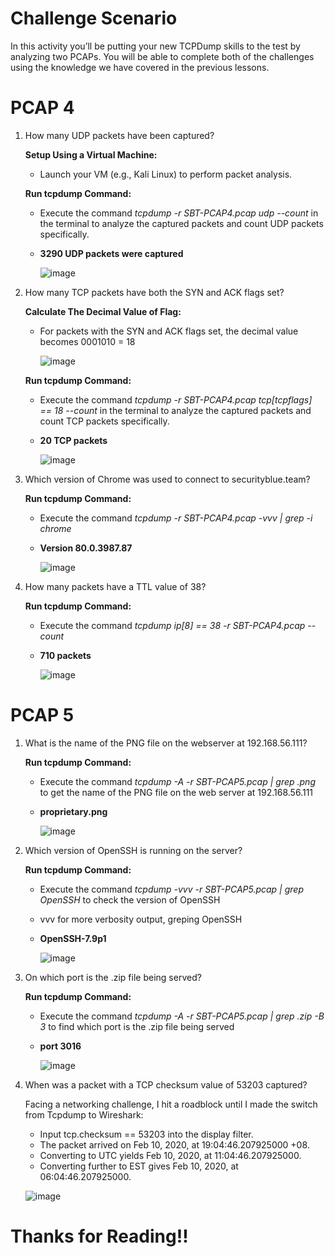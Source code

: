 # Challenge Scenario
In this activity you’ll be putting your new TCPDump skills to the test by analyzing two PCAPs. You will be able to complete both of the challenges using the knowledge we have covered in the previous lessons.
# PCAP 4
1. How many UDP packets have been captured?

   **Setup Using a Virtual Machine:**
   - Launch your VM (e.g., Kali Linux) to perform packet analysis.

   **Run tcpdump Command:**
   - Execute the command *tcpdump -r SBT-PCAP4.pcap udp --count* in the terminal to analyze the captured packets and count UDP packets specifically.
   - **3290 UDP packets were captured**
     
     ![image](https://github.com/ZuanAce/SecurityBlueTeam_challenge/assets/147037911/c538c704-36d9-427f-867e-0e206415fdda)

2. How many TCP packets have both the SYN and ACK flags set?

   **Calculate The Decimal Value of Flag:**
   - For packets with the SYN and ACK flags set, the decimal value becomes 0001010 = 18
     
     ![image](https://github.com/ZuanAce/SecurityBlueTeam_challenge/assets/147037911/c85cadb8-d9ae-4405-9a1c-687e87f368ad)
   
   **Run tcpdump Command:**
   - Execute the command *tcpdump -r SBT-PCAP4.pcap tcp[tcpflags] == 18 --count* in the terminal to analyze the captured packets and count TCP packets specifically.
   - **20 TCP packets**
     
     ![image](https://github.com/ZuanAce/SecurityBlueTeam_challenge/assets/147037911/ca910456-655f-4653-a954-62bb8e41a9b0)

3. Which version of Chrome was used to connect to securityblue.team?

   **Run tcpdump Command:**
   - Execute the command *tcpdump -r SBT-PCAP4.pcap -vvv | grep -i chrome* 
   - **Version 80.0.3987.87**
     
     ![image](https://github.com/ZuanAce/SecurityBlueTeam_challenge/assets/147037911/ae6f761e-821c-4e84-a655-8d7c767e65eb)


5. How many packets have a TTL value of 38?

   **Run tcpdump Command:**
   - Execute the command *tcpdump ip[8] == 38 -r SBT-PCAP4.pcap --count* 
   - **710 packets**
     
     ![image](https://github.com/ZuanAce/SecurityBlueTeam_challenge/assets/147037911/60f95be1-6af6-4a61-b187-a9d4b4b21b86)

# PCAP 5
1. What is the name of the PNG file on the webserver at 192.168.56.111?
   
   **Run tcpdump Command:**
   - Execute the command *tcpdump -A -r SBT-PCAP5.pcap | grep .png* to get the name of the PNG file on the web server at 192.168.56.111
   - **proprietary.png**
     
     ![image](https://github.com/ZuanAce/SecurityBlueTeam_challenge/assets/147037911/30f335c9-decd-4183-a87f-86d85ac26ac1)


2. Which version of OpenSSH is running on the server?

   **Run tcpdump Command:**
   - Execute the command *tcpdump -vvv -r SBT-PCAP5.pcap | grep OpenSSH* to check the version of OpenSSH
   - vvv for more verbosity output, greping OpenSSH
   - **OpenSSH-7.9p1**
     
     ![image](https://github.com/ZuanAce/SecurityBlueTeam_challenge/assets/147037911/791aa4e8-06d6-482d-8e3a-a2578a0ab037)

3. On which port is the .zip file being served?

   **Run tcpdump Command:**
   - Execute the command *tcpdump -A -r SBT-PCAP5.pcap | grep .zip -B 3* to find which port is the .zip file being served
   - **port 3016**
     
     ![image](https://github.com/ZuanAce/SecurityBlueTeam_challenge/assets/147037911/26c7ebc2-78c3-42e1-aa20-1dfc6c26c5d7)

5. When was a packet with a TCP checksum value of 53203 captured?

   Facing a networking challenge, I hit a roadblock until I made the switch from Tcpdump to Wireshark:
   - Input tcp.checksum == 53203 into the display filter.
   - The packet arrived on Feb 10, 2020, at 19:04:46.207925000 +08.
   - Converting to UTC yields Feb 10, 2020, at 11:04:46.207925000.
   - Converting further to EST gives Feb 10, 2020, at 06:04:46.207925000.
     
   ![image](https://github.com/ZuanAce/SecurityBlueTeam_challenge/assets/147037911/70a102c8-ac12-4fdf-b25e-2d1993d01457)
   
   


    
  

# Thanks for Reading!!

